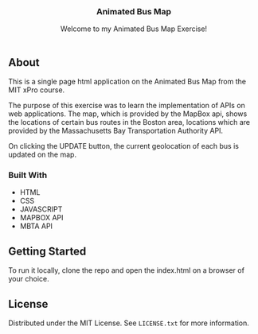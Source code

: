 <!-- PROJECT LOGO -->
<br />
<div align="center">

  <h3 align="center">Animated Bus Map</h3>

  <p align="center">
    Welcome to my Animated Bus Map Exercise!
    <br />
    <br />
  </p>
</div>



<!-- ABOUT THE PROJECT -->
## About


This is a single page html application on the Animated Bus Map from the MIT xPro course.

The purpose of this exercise was to learn the implementation of APIs on web applications. The map, which is provided by the MapBox api, shows the locations of certain bus routes in the Boston area, locations which are provided by the Massachusetts Bay Transportation Authority API.

On clicking the UPDATE button, the current geolocation of each bus is updated on the map.


### Built With


* HTML
* CSS
* JAVASCRIPT
* MAPBOX API
* MBTA API


<!-- GETTING STARTED -->
## Getting Started

To run it locally, clone the repo and open the index.html on a browser of your choice.


<!-- LICENSE -->
## License

Distributed under the MIT License. See `LICENSE.txt` for more information.
